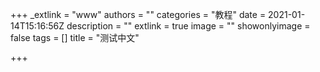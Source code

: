 +++
_extlink = "www"
authors = ""
categories = "教程"
date = 2021-01-14T15:16:56Z
description = ""
extlink = true
image = ""
showonlyimage = false
tags = []
title = "测试中文"

+++
